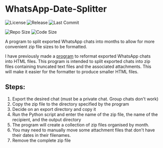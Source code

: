 # WhatsApp-Date-Splitter

![License](https://img.shields.io/github/license/DoctorDalek1963/WhatsApp-Date-Splitter)
![Release](https://img.shields.io/github/v/release/DoctorDalek1963/WhatsApp-Date-Splitter)
![Last Commit](https://img.shields.io/github/last-commit/DoctorDalek1963/WhatsApp-Date-Splitter)

![Repo Size](https://img.shields.io/github/repo-size/DoctorDalek1963/WhatsApp-Date-Splitter)
![Code Size](https://img.shields.io/github/languages/code-size/DoctorDalek1963/WhatsApp-Date-Splitter)

A program to split exported WhatsApp chats into months to allow for more convenient zip file sizes to be formatted.

I have previously made a [program](https://github.com/DoctorDalek1963/WhatsApp-Formatter) to reformat exported WhatsApp chats into HTML files.
This program is intended to split exported chats into zip files containing truncated text files and the associated attachments.
This will make it easier for the formatter to produce smaller HTML files.

## Steps:

1. Export the desired chat (must be a private chat. Group chats don't work)
2. Copy the zip file to the directory specified by the program
3. Decide on an export directory and copy it
4. Run the Python script and enter the name of the zip file, the name of the recipient, and the output directory
5. The program will create a collection of zip files organised by month.
6. You may need to manually move some attachment files that don't have their dates in their filenames.
7. Remove the complete zip file
